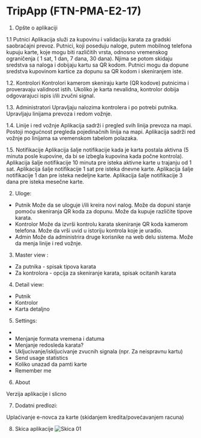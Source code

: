 ﻿# TripApp (FTN-PMA-E2-17)

1. Opšte o aplikaciji

 1.1 Putnici
Aplikacija služi za kupovinu i validaciju karata za gradski saobraćajni prevoz. Putnici, koji poseduju naloge, putem mobilnog telefona  kupuju karte, koje mogu biti različitih vrsta, odnosno vremenskog ograničenja ( 1 sat, 1 dan, 7 dana, 30 dana). Njima se potom skidaju sredstva sa naloga i dobijaju kartu sa QR kodom. Putnici mogu da dopune sredstva kupovinom kartice za dopunu sa QR kodom i skeniranjem iste.

 1.2. Kontrolori
Kontrolori kamerom skeniraju karte (QR kodove) putnicima i proveravaju validnost istih. Ukoliko je karta nevalidna, kontrolor dobija odgovarajuci ispis i/ili zvučni signal.

 1.3. Administratori
Upravljaju nalozima kontrolera i po potrebi putnika.
Upravljaju linijama prevoza i redom vožnje.

 1.4. Linije i red vožnje
Aplikacija sadrži i pregled svih linija prevoza na mapi. Postoji mogućnost pregleda pojedinačnih linija na mapi.
Aplikacija sadrži red vožnje po linijama sa vremenskom tabelom polazaka.

 1.5. Notifikacije
Aplikacija šalje notifikacije kada je karta postala aktivna (5 minuta posle kupovine, da bi se izbegla kupovina kada počne kontrola).
Aplikacija šalje notifikacije 10 minuta pre isteka aktivne karte u trajanju od 1 sat.
Aplikacija šalje notifikacije 1 sat pre isteka dnevne karte.
Aplikacija šalje notifikacije 1 dan pre isteka nedeljne karte.
Aplikacija šalje notifikacije 3 dana pre isteka mesečne karte.

2. Uloge:

- Putnik
  Može da se uloguje i/ili kreira novi nalog.
  Može da dopuni stanje pomoću skeniranja QR koda za dopunu.
  Može da kupuje različite tipove karata.
- Kontrolor
  Može da izvrši kontrolu karata skeniranje QR koda kamerom telefona.
  Može da vrši uvid u istoriju kontrola koje je uradio.
- Admin 
  Može da administrira druge korisnike na web delu sistema.
  Može da menja linije i red vožnje.

3. Master view :

- Za putnika -  spisak tipova karata
- Za kontrolora - opcija za skeniranje karata, spisak ocitanih karata

4. Detail view:

- Putnik
- Kontrolor
- Karta detaljno

5. Settings:

- 
- Menjanje formata vremena i datuma
- Menjanje redosleda karata?
- Ukljucivanje/iskljucivanje zvucnih signala (npr. Za neispravnu kartu)
- Send usage statistics
- Koliko unazad da pamti karte
- Remember me

6. About

 Verzija aplikacije i slicno



7. Dodatni predlozi:

 Uplaćivanje e-novca za karte (skidanjem kredita/povećavanjem racuna)


8. Skica aplikacije
![Skica 01](https://github.com/sergiosuperstar/FTN-PMA-E2-17/blob/master/Documentation/Images/Android%20App%20-%20Skica%20%231.png "skica 01")
